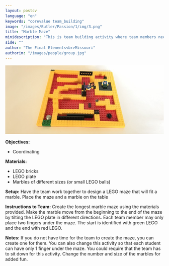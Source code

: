 ```yaml
---
layout: postcv
language: "en"
keywords: "corevalue team_building"
image: "/images/Butler/Passion/1/img/3.png"
title: "Marble Maze"
minidescription: "This is team building activity where team members need to construct a maze out of LEGO."
side: ""
author: "The Final Elements<br>Missouri"
authorim: "/images/people/group.jpg"
---
```



<img src="/images/CoreValues/MarbleMaze.jpg" style="max-width: 100%">

<b>Objectives:</b>
- Coordinating

<b>Materials:</b>
- LEGO bricks
- LEGO plate
- Marbles of different sizes (or small LEGO balls)

<b>Setup:</b>
Have the team work together to design a LEGO maze that will fit a marble. Place the maze and a marble on the table

<b>Instructions to Team:</b>
Create the longest marble maze using the materials provided. Make the marble move from the beginning to the end of the maze by tilting the LEGO plate in different directions. Each team member may only place two fingers under the maze. The start is identified with green LEGO and the end with red LEGO.

<b>Notes:</b>
If you do not have time for the team to create the maze, you can create one for them. You can also change this activity so that each student can have only 1 finger under the maze. You could require that the team has to sit down for this activity. Change the number and size of the marbles for added fun.



